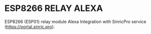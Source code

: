 # ESP8266 RELAY ALEXA
ESP8266 (ESP01) relay module Alexa Integration with SinricPro service (https://portal.sinric.pro).
